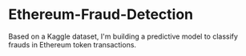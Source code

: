 # Ethereum-Fraud-Detection
Based on a Kaggle dataset, I'm building a predictive model to classify frauds in Ethereum token transactions.
